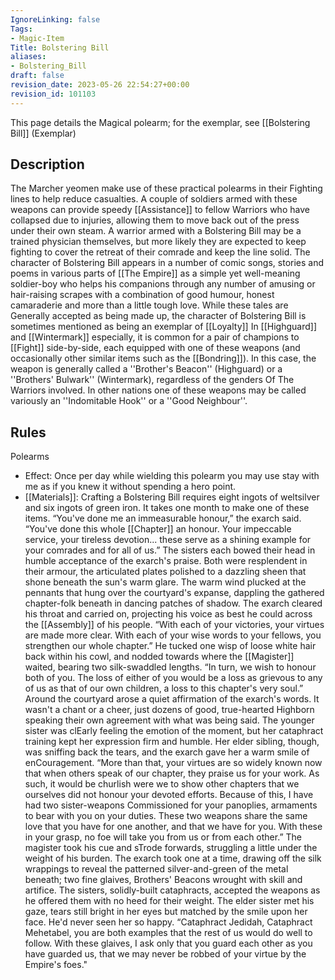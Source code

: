 ```yaml
---
IgnoreLinking: false
Tags:
- Magic-Item
Title: Bolstering Bill
aliases:
- Bolstering_Bill
draft: false
revision_date: 2023-05-26 22:54:27+00:00
revision_id: 101103
---
```


This page details the Magical polearm; for the exemplar, see [[Bolstering Bill]] (Exemplar)
## Description
The Marcher yeomen make use of these practical polearms in their Fighting lines to help reduce casualties. A couple of soldiers armed with these weapons can provide speedy [[Assistance]] to fellow Warriors who have collapsed due to injuries, allowing them to move back out of the press under their own steam. A warrior armed with a Bolstering Bill may be a trained physician themselves, but more likely they are expected to keep fighting to cover the retreat of their comrade and keep the line solid. 
The character of Bolstering Bill appears in a number of comic songs, stories and poems in various parts of [[The Empire]] as a simple yet well-meaning soldier-boy who helps his companions through any number of amusing or hair-raising scrapes with a combination of good humour, honest camaraderie and more than a little tough love. While these tales are Generally accepted as being made up, the character of Bolstering Bill is sometimes mentioned as being an exemplar of [[Loyalty]]
In [[Highguard]] and [[Wintermark]] especially, it is common for a pair of champions to [[Fight]] side-by-side, each equipped with one of these weapons (and occasionally other similar items such as the [[Bondring]]). In this case, the weapon is generally called a ''Brother's Beacon'' (Highguard) or a ''Brothers' Bulwark'' (Wintermark), regardless of the genders Of The Warriors involved. In other nations one of these weapons may be called variously an ''Indomitable Hook'' or a ''Good Neighbour''.
## Rules
Polearms
* Effect: Once per day while wielding this polearm you may use stay with me as if you knew it without spending a hero point.
* [[Materials]]: Crafting a Bolstering Bill requires eight ingots of weltsilver and six ingots of green iron. It takes one month to make one of these items.
“You've done me an immeasurable honour,” the exarch said. “You've done this whole [[Chapter]] an honour. Your impeccable service, your tireless devotion... these serve as a shining example for your comrades and for all of us.”
The sisters each bowed their head in humble acceptance of the exarch's praise. Both were resplendent in their armour, the articulated plates polished to a dazzling sheen that shone beneath the sun's warm glare. The warm wind plucked at the pennants that hung over the courtyard's expanse, dappling the gathered chapter-folk beneath in dancing patches of shadow.
The exarch cleared his throat and carried on, projecting his voice as best he could across the [[Assembly]] of his people. “With each of your victories, your virtues are made more clear. With each of your wise words to your fellows, you strengthen our whole chapter.”
He tucked one wisp of loose white hair back within his cowl, and nodded towards where the [[Magister]] waited, bearing two silk-swaddled lengths. “In turn, we wish to honour both of you. The loss of either of you would be a loss as grievous to any of us as that of our own children, a loss to this chapter's very soul.”
Around the courtyard arose a quiet affirmation of the exarch's words. It wasn't a chant or a cheer, just dozens of good, true-hearted Highborn speaking their own agreement with what was being said.
The younger sister was clEarly feeling the emotion of the moment, but her cataphract training kept her expression firm and humble. Her elder sibling, though, was sniffing back the tears, and the exarch gave her a warm smile of enCouragement.
“More than that, your virtues are so widely known now that when others speak of our chapter, they praise us for your work. As such, it would be churlish were we to show other chapters that we ourselves did not honour your devoted efforts. Because of this, I have had two sister-weapons Commissioned for your panoplies, armaments to bear with you on your duties. These two weapons share the same love that you have for one another, and that we have for you. With these in your grasp, no foe will take you from us or from each other.”
The magister took his cue and sTrode forwards, struggling a little under the weight of his burden. The exarch took one at a time, drawing off the silk wrappings to reveal the patterned silver-and-green of the metal beneath; two fine glaives, Brothers' Beacons wrought with skill and artifice. The sisters, solidly-built cataphracts, accepted the weapons as he offered them with no heed for their weight.
The elder sister met his gaze, tears still bright in her eyes but matched by the smile upon her face. He'd never seen her so happy.
“Cataphract Jedidah, Cataphract Mehetabel, you are both examples that the rest of us would do well to follow. With these glaives, I ask only that you guard each other as you have guarded us, that we may never be robbed of your virtue by the Empire's foes."